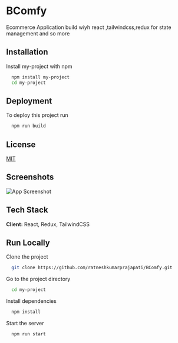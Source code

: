 
# BComfy

Ecommerce Application build wiyh react ,tailwindcss,redux for state management and so more


## Installation

Install my-project with npm

```bash
  npm install my-project
  cd my-project
```
    
## Deployment

To deploy this project run

```bash
  npm run build
```


## License

[MIT](https://choosealicense.com/licenses/mit/)


## Screenshots

![App Screenshot](https://res.cloudinary.com/dhwuuuthg/image/upload/v1716894311/RatneshPortfolio/sahidliuasrf4yt54jxc.png)


## Tech Stack

**Client:** React, Redux, TailwindCSS







## Run Locally

Clone the project

```bash
  git clone https://github.com/ratneshkumarprajapati/BComfy.git
```

Go to the project directory

```bash
  cd my-project
```

Install dependencies

```bash
  npm install
```

Start the server

```bash
  npm run start
```

